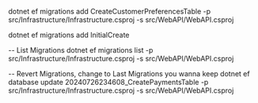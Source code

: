 dotnet ef migrations add CreateCustomerPreferencesTable -p src/Infrastructure/Infrastructure.csproj -s src/WebAPI/WebAPI.csproj

dotnet ef migrations add InitialCreate



-- List Migrations
dotnet ef migrations list -p src/Infrastructure/Infrastructure.csproj -s src/WebAPI/WebAPI.csproj 

-- Revert Migrations, change to Last Migrations you wanna keep
dotnet ef database update 20240726234608_CreatePaymentsTable -p src/Infrastructure/Infrastructure.csproj -s src/WebAPI/WebAPI.csproj 


